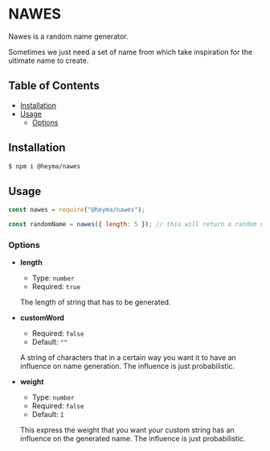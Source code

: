 # NAWES

Nawes is a random name generator.

Sometimes we just need a set of name from which take inspiration for the ultimate name to create.

## Table of Contents

- [Installation](#installation)
- [Usage](#usage)
  - [Options](#options)

## Installation

```sh
$ npm i @heyma/nawes
```

## Usage

```js
const nawes = require("@heyma/nawes");

const randomName = nawes({ length: 5 }); // this will return a random name with length 5
```

### Options

- **length**

  - Type: `number`
  - Required: `true`

  The length of string that has to be generated.

- **customWord**

  - Required: `false`
  - Default: `""`

  A string of characters that in a certain way you want it to have an influence on name generation. The influence is just probabilistic.

- **weight**

  - Type: `number`
  - Required: `false`
  - Default: `1`

  This express the weight that you want your custom string has an influence on the generated name. The influence is just probabilistic.
